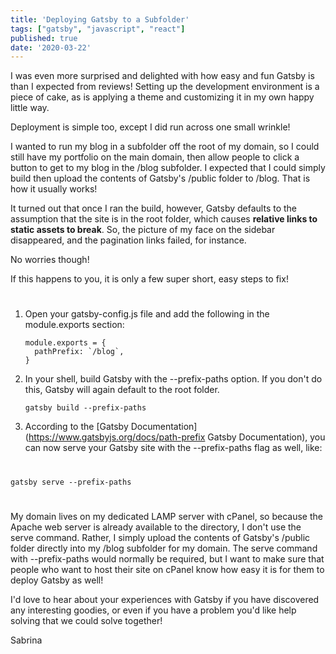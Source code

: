 ```yaml
---
title: 'Deploying Gatsby to a Subfolder'
tags: ["gatsby", "javascript", "react"]
published: true
date: '2020-03-22'
---
```

I was even more surprised and delighted with how easy and fun Gatsby is than I expected from reviews! Setting up the development environment is a piece of cake, as is applying a theme and customizing it in my own happy little way.

Deployment is simple too, except I did run across one small wrinkle!

I wanted to run my blog in a subfolder off the root of my domain, so I could still have my portfolio on the main domain, then allow people to click a button to get to my blog in the /blog subfolder. I expected that I could simply build then upload the contents of Gatsby's /public folder to /blog. That is how it usually works!

It turned out that once I ran the build, however, Gatsby defaults to the assumption that the site is in the root folder, which causes **relative links to static assets to break**. So, the picture of my face on the sidebar disappeared, and the pagination links failed, for instance. 

No worries though!

If this happens to you, it is only a few super short, easy steps to fix!
#  

1. Open your gatsby-config.js file and add the following in the module.exports section:

   ```
   module.exports = {
     pathPrefix: `/blog`,
   }
   ```

1. In your shell, build Gatsby with the --prefix-paths option. If you don't do this, Gatsby will again default to the root folder.

   ```
   gatsby build --prefix-paths
   ```

1. According to the [Gatsby Documentation](https://www.gatsbyjs.org/docs/path-prefix Gatsby Documentation), you can now serve your Gatsby site with the --prefix-paths flag as well, like:

#  
   ```
   gatsby serve --prefix-paths
   ```
#  

   My domain lives on my dedicated LAMP server with cPanel, so because the Apache web server is already available to the directory, I don't use the serve command. Rather, I simply upload the contents of Gatsby's /public folder directly into my /blog subfolder for my domain. The serve command with --prefix-paths would normally be required, but I want to make sure that people who want to host their site on cPanel know how easy it is for them to deploy Gatsby as well!

I'd love to hear about your experiences with Gatsby if you have discovered any interesting goodies, or even if you have a problem you'd like help solving that we could solve together!

Sabrina




